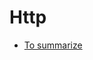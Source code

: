 # Http

 - [To summarize](https://developer.mozilla.org/en-US/docs/Web/HTTP/Overview)

<!--stackedit_data:
eyJoaXN0b3J5IjpbNzA4OTM1NjddfQ==
-->